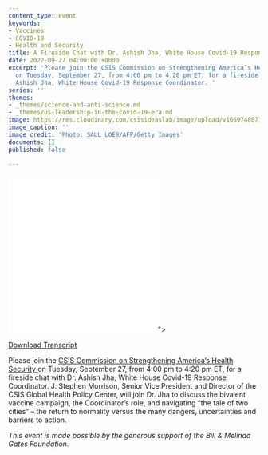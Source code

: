 ```yaml
---
content_type: event
keywords:
- Vaccines
- COVID-19
- Health and Security
title: A Fireside Chat with Dr. Ashish Jha, White House Covid-19 Response Coordinator
date: 2022-09-27 04:00:00 +0000
excerpt: 'Please join the CSIS Commission on Strengthening America’s Health Security
  on Tuesday, September 27, from 4:00 pm to 4:20 pm ET, for a fireside chat with Dr.
  Ashish Jha, White House Covid-19 Response Coordinator. '
series: ''
themes:
- _themes/science-and-anti-science.md
- _themes/us-leadership-in-the-covid-19-era.md
image: https://res.cloudinary.com/csisideaslab/image/upload/v1669748071/health-commission/GettyImages-1240256029_d8qhib.jpg
image_caption: ''
image_credit: 'Photo: SAUL LOEB/AFP/Getty Images'
documents: []
published: false

---
```

<div class="video-wrapper post-feature-video"> <iframe allow="autoplay; encrypted-media" allowfullscreen="" frameborder="0" src="<iframe width="560" height="315" src="https://www.youtube.com/embed/QuPTWfWGh20" title="YouTube video player" frameborder="0" allow="accelerometer; autoplay; clipboard-write; encrypted-media; gyroscope; picture-in-picture" allowfullscreen></iframe>"></iframe> </div>

[Download Transcript](https://csis-website-prod.s3.amazonaws.com/s3fs-public/publication/220927_Ashish_Jha.pdf?dexpoq_7g5k3H4RRqTuxkQPpXkinI_Yk)

Please join the [CSIS Commission on Strengthening America’s Health Security ](https://healthsecurity.csis.org/)on Tuesday, September 27, from 4:00 pm to 4:20 pm ET, for a fireside chat with Dr. Ashish Jha, White House Covid-19 Response Coordinator. J. Stephen Morrison, Senior Vice President and Director of the CSIS Global Health Policy Center, will join Dr. Jha to discuss the bivalent vaccine campaign, the Coordinator’s role, and navigating “the tale of two cities” – the return to normality versus the many dangers, uncertainties and barriers to action.  
  
_This event is made possible by the generous support of the Bill & Melinda Gates Foundation._